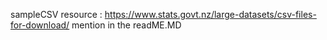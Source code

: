 sampleCSV resource : https://www.stats.govt.nz/large-datasets/csv-files-for-download/
mention in the readME.MD